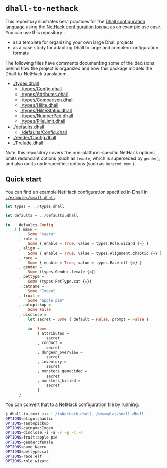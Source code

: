 # `dhall-to-nethack`

This repository illustrates best practices for the
[Dhall configuration language][dhall-lang] using the
[NetHack configuration format][nethack] as an example use case.  You can use
this repository :

* as a template for organizing your own large Dhall projects
* as a case study for adapting Dhall to large and complex configuration formats

The following files have comments documenting some of the decisions behind how
the project is organized and how this package models the Dhall-to-NetHack
translation:

* [./types.dhall](./types.dhall)
    * [./types/Config.dhall](./types/Config.dhall)
    * [./types/Attributes.dhall](./types/Attributes.dhall)
    * [./types/Comparison.dhall](./types/Comparison.dhall)
    * [./types/Hilite.dhall](./types/Hilite.dhall)
    * [./types/HiliteStatus.dhall](./types/HiliteStatus.dhall)
    * [./types/NumberPad.dhall](./types/NumberPad.dhall)
    * [./types/PileLimit.dhall](./types/PileLimit.dhall)
* [./defaults.dhall](./defaults.dhall)
    * [./defaults/Config.dhall](./defaults/Config.dhall)
* [./render/Config.dhall](./render/Config.dhall)
* [./Prelude.dhall](./Prelude.dhall)

Note: this repository covers the non-platform-specific NetHack options, omits
redundant options (such as `female`, which is superseded by `gender`), and
also omits underspecified options (such as `herecmd_menu`).

## Quick start

You can find an example NetHack configuration specified in Dhall in
[`./examples/small.dhall`](./examples/small.dhall):

```haskell
let types = ../types.dhall

let defaults = ../defaults.dhall

in    defaults.Config
    ⫽ { name =
          Some "Kaeru"
      , role =
          Some { enable = True, value = types.Role.wizard {=} }
      , align =
          Some { enable = True, value = types.Alignment.chaotic {=} }
      , race =
          Some { enable = True, value = types.Race.elf {=} }
      , gender =
          Some (types.Gender.female {=})
      , pettype =
          Some (types.PetType.cat {=})
      , catname =
          Some "Imoen"
      , fruit =
          Some "apple pie"
      , autopickup =
          Some False
      , disclose =
          let secret = Some { default = False, prompt = False }
          
          in  Some
              { attributes =
                  secret
              , conduct =
                  secret
              , dungeon_overview =
                  secret
              , inventory =
                  secret
              , monsters_genocided =
                  secret
              , monsters_killed =
                  secret
              }
      }
```

You can convert that to a NetHack configuration file by running:

```bash
$ dhall-to-text <<< './toNetHack.dhall ./examples/small.dhall'
OPTIONS=align:chaotic
OPTIONS=!autopickup
OPTIONS=catname:Imoen
OPTIONS=disclose:-i -a -v -g -c -o
OPTIONS=fruit:apple pie
OPTIONS=gender:female
OPTIONS=name:Kaeru
OPTIONS=pettype:cat
OPTIONS=race:elf
OPTIONS=role:wizard
```

[dhall-lang]: https://github.com/dhall-lang/dhall-lang/
[nethack]: https://nethackwiki.com/wiki/Options
